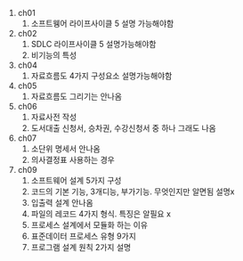 1. ch01
	1. 소프트웽어 라이프사이클 5 설명 가능해야함
2. ch02
	1. SDLC 라이프사이클 5 설명가능해야함
	2. 비기능의 특성
3. ch04
	1. 자료흐름도 4가지 구성요소 설명가능해야함
4. ch05
	1. 자료흐름도 그리기는 안나옴
5. ch06
	1. 자료사전 작성
	2. 도서대출 신청서, 승차권, 수강신청서 중 하나 그래도 나옴
6. ch07
	1. 소단위 명세서 안나옴
	2. 의사결정표 사용하는 경우
7. ch09
	1. 소프트웨어 설계 5가지 구성
	2. 코드의 기본 기능, 3개디능, 부가기능. 무엇인지만 알면됨 설명x
	3. 입출력 설계 안나옴
	4. 파일의 레코드 4가지 형식. 특징은 알필요 x
	5. 프로세스 설계에서 모듈화 하는 이유
	6. 표준데이터 프로세스 유형 9가지
	7. 프로그램 설계 원칙 2가지 설명